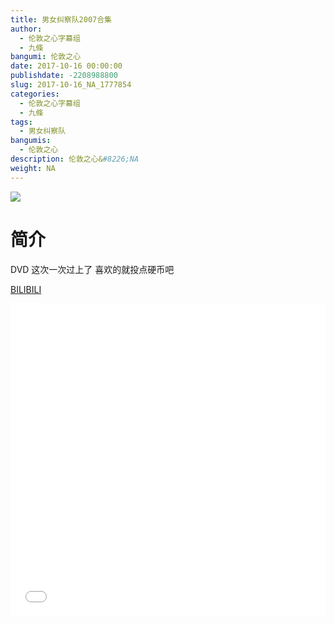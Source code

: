 ```yaml
---
title: 男女纠察队2007合集
author: 
  - 伦敦之心字幕组
  - 九條
bangumi: 伦敦之心
date: 2017-10-16 00:00:00
publishdate: -2208988800
slug: 2017-10-16_NA_1777854
categories: 
  - 伦敦之心字幕组
  - 九條
tags: 
  - 男女纠察队
bangumis: 
  - 伦敦之心
description: 伦敦之心&#8226;NA
weight: NA
---
```


![](https://i.imgur.com/9XdCgum.jpg)

# 简介  
DVD 这次一次过上了 喜欢的就投点硬币吧

  [BILIBILI](https://www.bilibili.com/video/av1777854/)


<div class="vcontainer">  <iframe class='video' src="//www.bilibili.com/blackboard/player.html?cid=2722577&aid=1777854" width="100%" height="500" frameborder="0" allowfullscreen="allowfullscreen"></iframe></div>
